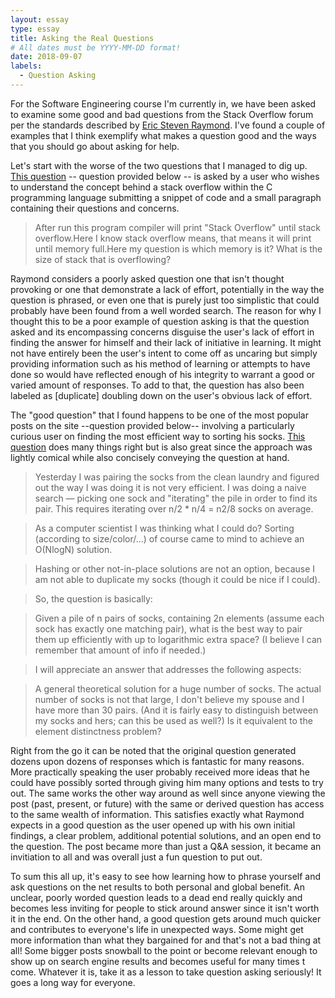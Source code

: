 ```yaml
---
layout: essay
type: essay
title: Asking the Real Questions
# All dates must be YYYY-MM-DD format!
date: 2018-09-07
labels:
  - Question Asking
---
```


For the Software Engineering course I'm currently in, we have been asked to examine some good and bad questions from the Stack Overflow forum per the standards described by [Eric Steven Raymond](http://www.catb.org/esr/faqs/smart-questions.html). I've found a couple of examples that I think exemplify what makes a question good and the ways that you should go about asking for help.

Let's start with the worse of the two questions that I managed to dig up. [This question](https://stackoverflow.com/questions/25327497/meaning-of-stackoverflow-in-c-programming) -- question provided below -- is asked by a user who wishes to understand the concept behind a stack overflow within the C programming language submitting a snippet of code and a small paragraph containing their questions and concerns.

>After run this program compiler will print "Stack Overflow" until stack overflow.Here I know stack overflow means, that means it will print until memory full.Here my question is which memory is it? What is the size of stack that is overflowing?

Raymond considers a poorly asked question one that isn't thought provoking or one that demonstrate a lack of effort, potentially in the way the question is phrased, or even one that is purely just too simplistic that could probably have been found from a well worded search. The reason for why I thought this to be a poor example of question asking is that the question asked and its encompassing concerns disguise the user's lack of effort in finding the answer for himself and their lack of initiative in learning. It might not have entirely been the user's intent to come off as uncaring but simply providing information such as his method of learning or attempts to have done so would have reflected enough of his integrity to warrant a good or varied amount of responses. To add to that, the question has also been labeled as [duplicate] doubling down on the user's obvious lack of effort.


The "good question" that I found happens to be one of the most popular posts on the site --question provided below-- involving a particularly curious user on finding the most efficient way to sorting his socks. [This question](https://stackoverflow.com/questions/14415881/how-to-pair-socks-from-a-pile-efficiently) does many things right but is also great since the approach was lightly comical while also concisely conveying the question at hand.

>Yesterday I was pairing the socks from the clean laundry and figured out the way I was doing it is not very efficient. I was doing a naive search — picking one sock and "iterating" the pile in order to find its pair. This requires iterating over n/2 * n/4 = n2/8 socks on average.

>As a computer scientist I was thinking what I could do? Sorting (according to size/color/...) of course came to mind to achieve an O(NlogN) solution.

>Hashing or other not-in-place solutions are not an option, because I am not able to duplicate my socks (though it could be nice if I could).

>So, the question is basically:

>Given a pile of n pairs of socks, containing 2n elements (assume each sock has exactly one matching pair), what is the best way to pair them up efficiently with up to logarithmic extra space? (I believe I can remember that amount of info if needed.)

>I will appreciate an answer that addresses the following aspects:

>A general theoretical solution for a huge number of socks.
The actual number of socks is not that large, I don't believe my spouse and I have more than 30 pairs. (And it is fairly easy to distinguish between my socks and hers; can this be used as well?)
Is it equivalent to the element distinctness problem?

Right from the go it can be noted that the original question generated dozens upon dozens of responses which is fantastic for many reasons. More practically speaking the user probably received more ideas that he could have possibly sorted through giving him many options and tests to try out. The same works the other way around as well since anyone viewing the post (past, present, or future) with the same or derived question has access to the same wealth of information. This satisfies exactly what Raymond expects in a good question as the user opened up with his own initial findings, a clear problem, additional potential solutions, and an open end to the question. The post became more than just a Q&A session, it became an invitiation to all and was overall just a fun question to put out.

To sum this all up, it's easy to see how learning how to phrase yourself and ask questions on the net results to both personal and global benefit. An unclear, poorly worded question leads to a dead end really quickly and becomes less inviting for people to stick around answer since it isn't worth it in the end. On the other hand, a good question gets around much quicker and contributes to everyone's life in unexpected ways. Some might get more information than what they bargained for and that's not a bad thing at all! Some bigger posts snowball to the point or become relevant enough to show up on search engine results and becomes useful for many times t come. Whatever it is, take it as a lesson to take question asking seriously! It goes a long way for everyone.


